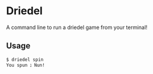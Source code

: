 # Driedel

A command line to run a driedel game from your terminal!

## Usage

```sh
$ driedel spin
You spun נ Nun!
```
